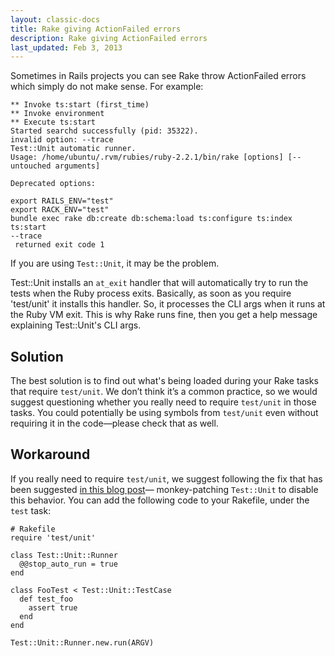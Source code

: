```yaml
---
layout: classic-docs
title: Rake giving ActionFailed errors
description: Rake giving ActionFailed errors
last_updated: Feb 3, 2013
---
```


Sometimes in Rails projects you can see Rake throw ActionFailed errors
which simply do not make sense. For example:

```
** Invoke ts:start (first_time)
** Invoke environment
** Execute ts:start
Started searchd successfully (pid: 35322).
invalid option: --trace
Test::Unit automatic runner.
Usage: /home/ubuntu/.rvm/rubies/ruby-2.2.1/bin/rake [options] [--
untouched arguments]

Deprecated options:

export RAILS_ENV="test"
export RACK_ENV="test"
bundle exec rake db:create db:schema:load ts:configure ts:index ts:start
--trace
 returned exit code 1
```

If you are using `Test::Unit`, it may be the problem.

Test::Unit installs an `at_exit` handler that will automatically try to
run the tests when the Ruby process exits. Basically, as soon as you
require 'test/unit' it installs this handler.
So, it processes the CLI args when it runs at the Ruby VM exit. This is why
Rake runs fine, then you get a help message explaining Test::Unit's CLI
args.

## Solution

The best solution is to find out what's being loaded during your Rake
tasks that require `test/unit`. We don’t think it’s a common practice,
so we would suggest questioning whether you really need to require
`test/unit` in those tasks. You could potentially be using symbols from
`test/unit` even without requiring it in the code—please check that as
well.

## Workaround

If you really need to require `test/unit`, we suggest following the
fix that has been suggested [in this blog
post](http://www.jonathanleighton.com/articles/2012/stop-test-unit-autorun/)—
monkey-patching `Test::Unit` to disable this behavior. You can
add the following code to your Rakefile, under the `test` task:

```
# Rakefile
require 'test/unit'

class Test::Unit::Runner
  @@stop_auto_run = true
end

class FooTest < Test::Unit::TestCase
  def test_foo
    assert true
  end
end

Test::Unit::Runner.new.run(ARGV)
```
